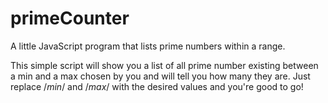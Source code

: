 # primeCounter
A little JavaScript program that lists prime numbers within a range. 

This simple script will show you a list of all prime number existing between a min and a max chosen by you and will tell you how many they are. Just replace /*min*/ and /*max*/ with the desired values and you're good to go!
